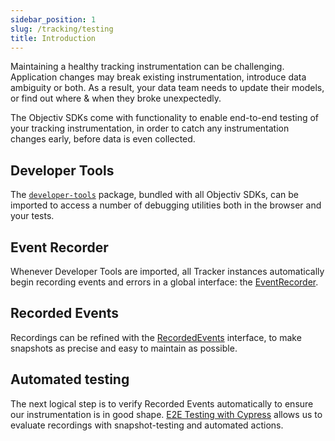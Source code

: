 ```yaml
---
sidebar_position: 1
slug: /tracking/testing
title: Introduction
---
```


Maintaining a healthy tracking instrumentation can be challenging. Application changes may break existing 
instrumentation, introduce data ambiguity or both. As a result, your data team needs to update their models, 
or find out where & when they broke unexpectedly.

The Objectiv SDKs come with functionality to enable end-to-end testing of your tracking instrumentation, in 
order to catch any instrumentation changes early, before data is even collected.


## Developer Tools
The [`developer-tools`](https://www.npmjs.com/package/@objectiv/developer-tools) package, bundled with all Objectiv SDKs, can be imported to access a number of debugging utilities both in the browser and your tests.

## Event Recorder
Whenever Developer Tools are imported, all Tracker instances automatically begin recording events and errors in a global interface: the [EventRecorder](/tracking/testing/event-recorder.md). 

## Recorded Events
Recordings can be refined with the [RecordedEvents](/tracking/testing/event-recorder.md#filtering-recordedevents) interface, to make snapshots as precise and easy to maintain as possible. 

## Automated testing
The next logical step is to verify Recorded Events automatically to ensure our instrumentation is in good shape. [E2E Testing with Cypress](/tracking/testing/ci-frameworks/cypress.md) allows us to evaluate recordings with snapshot-testing and automated actions.
